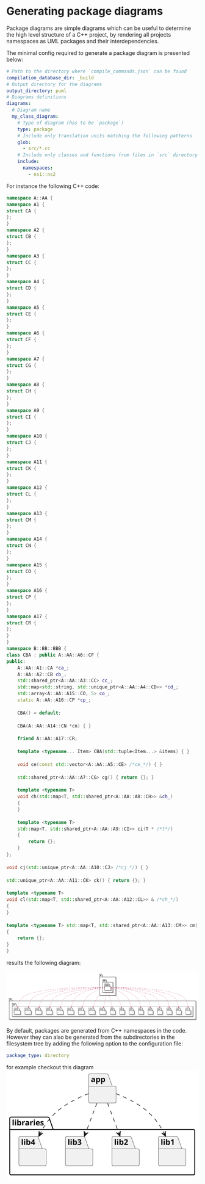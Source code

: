 # Generating package diagrams

<!-- toc -->



<!-- tocstop -->

Package diagrams are simple diagrams which can be useful to determine the high level structure of a C++ project, 
by rendering all projects namespaces as UML packages and their interdependencies.

The minimal config required to generate a package diagram is presented below:
```yaml
# Path to the directory where `compile_commands.json` can be found
compilation_database_dir: _build
# Output directory for the diagrams
output_directory: puml
# Diagrams definitions
diagrams:
  # Diagram name
  my_class_diagram:
    # Type of diagram (has to be `package`)
    type: package
    # Include only translation units matching the following patterns
    glob:
      - src/*.cc
    # Include only classes and functions from files in `src` directory
    include:
      namespaces:
        - ns1::ns2
```

For instance the following C++ code:
```cpp
namespace A::AA {
namespace A1 {
struct CA {
};
}
namespace A2 {
struct CB {
};
}
namespace A3 {
struct CC {
};
}
namespace A4 {
struct CD {
};
}
namespace A5 {
struct CE {
};
}
namespace A6 {
struct CF {
};
}
namespace A7 {
struct CG {
};
}
namespace A8 {
struct CH {
};
}
namespace A9 {
struct CI {
};
}
namespace A10 {
struct CJ {
};
}
namespace A11 {
struct CK {
};
}
namespace A12 {
struct CL {
};
}
namespace A13 {
struct CM {
};
}
namespace A14 {
struct CN {
};
}
namespace A15 {
struct CO {
};
}
namespace A16 {
struct CP {
};
}
namespace A17 {
struct CR {
};
}
}
namespace B::BB::BBB {
class CBA : public A::AA::A6::CF {
public:
    A::AA::A1::CA *ca_;
    A::AA::A2::CB cb_;
    std::shared_ptr<A::AA::A3::CC> cc_;
    std::map<std::string, std::unique_ptr<A::AA::A4::CD>> *cd_;
    std::array<A::AA::A15::CO, 5> co_;
    static A::AA::A16::CP *cp_;

    CBA() = default;

    CBA(A::AA::A14::CN *cn) { }

    friend A::AA::A17::CR;

    template <typename... Item> CBA(std::tuple<Item...> &items) { }

    void ce(const std::vector<A::AA::A5::CE> /*ce_*/) { }

    std::shared_ptr<A::AA::A7::CG> cg() { return {}; }

    template <typename T>
    void ch(std::map<T, std::shared_ptr<A::AA::A8::CH>> &ch_)
    {
    }

    template <typename T>
    std::map<T, std::shared_ptr<A::AA::A9::CI>> ci(T * /*t*/)
    {
        return {};
    }
};

void cj(std::unique_ptr<A::AA::A10::CJ> /*cj_*/) { }

std::unique_ptr<A::AA::A11::CK> ck() { return {}; }

template <typename T>
void cl(std::map<T, std::shared_ptr<A::AA::A12::CL>> & /*ch_*/)
{
}

template <typename T> std::map<T, std::shared_ptr<A::AA::A13::CM>> cm()
{
    return {};
}
}
```

results the following diagram:

![package_deps](./test_cases/t30002_package.svg)

By default, packages are generated from C++ namespaces in the code. However
they can also be generated from the subdirectories in the filesystem tree by 
adding the following option to the configuration file:

```yaml
package_type: directory
```

for example checkout this diagram
![t30011_package](./test_cases/t30011_package.svg)